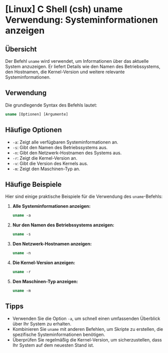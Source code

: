 # [Linux] C Shell (csh) uname Verwendung: Systeminformationen anzeigen

## Übersicht
Der Befehl `uname` wird verwendet, um Informationen über das aktuelle System anzuzeigen. Er liefert Details wie den Namen des Betriebssystems, den Hostnamen, die Kernel-Version und weitere relevante Systeminformationen.

## Verwendung
Die grundlegende Syntax des Befehls lautet:

```csh
uname [Optionen] [Argumente]
```

## Häufige Optionen
- `-a`: Zeigt alle verfügbaren Systeminformationen an.
- `-s`: Gibt den Namen des Betriebssystems aus.
- `-n`: Gibt den Netzwerk-Hostnamen des Systems aus.
- `-r`: Zeigt die Kernel-Version an.
- `-v`: Gibt die Version des Kernels aus.
- `-m`: Zeigt den Maschinen-Typ an.

## Häufige Beispiele
Hier sind einige praktische Beispiele für die Verwendung des `uname`-Befehls:

1. **Alle Systeminformationen anzeigen:**
   ```csh
   uname -a
   ```

2. **Nur den Namen des Betriebssystems anzeigen:**
   ```csh
   uname -s
   ```

3. **Den Netzwerk-Hostnamen anzeigen:**
   ```csh
   uname -n
   ```

4. **Die Kernel-Version anzeigen:**
   ```csh
   uname -r
   ```

5. **Den Maschinen-Typ anzeigen:**
   ```csh
   uname -m
   ```

## Tipps
- Verwenden Sie die Option `-a`, um schnell einen umfassenden Überblick über Ihr System zu erhalten.
- Kombinieren Sie `uname` mit anderen Befehlen, um Skripte zu erstellen, die spezifische Systeminformationen benötigen.
- Überprüfen Sie regelmäßig die Kernel-Version, um sicherzustellen, dass Ihr System auf dem neuesten Stand ist.